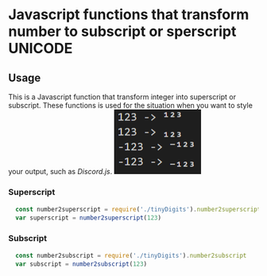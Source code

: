 # Javascript functions that transform number to subscript or sperscript **UNICODE**
## Usage
This is a Javascript function that transform integer into superscript or subscript.
These functions is used for the situation when you want to style your output, such as *Discord.js*.
![plot](./example.PNG)
### Superscript
```Javascript
  const number2superscript = require('./tinyDigits').number2superscript
  var superscript = number2superscript(123)
```

### Subscript
```Javascript
  const number2subscript = require('./tinyDigits').number2subscript
  var subscript = number2subscript(123)
```
